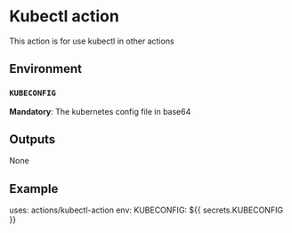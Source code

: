 # Kubectl action

This action is for use kubectl in other actions

## Environment

### `KUBECONFIG`

**Mandatory**: The kubernetes config file in base64

## Outputs

None

## Example

uses: actions/kubectl-action
env:
  KUBECONFIG: ${{ secrets.KUBECONFIG }}